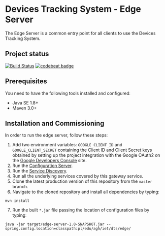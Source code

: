 # Devices Tracking System - Edge Server
The Edge Server is a common entry point for all clients to use the Devices Tracking System.

## Project status
[![Build Status](https://travis-ci.org/device-tracking-system/edge-server.svg?branch=master)](https://travis-ci.org/device-tracking-system/edge-server)
[![codebeat badge](https://codebeat.co/badges/89051553-04f3-4b91-ab53-293eab16ec85)](https://codebeat.co/projects/github-com-device-tracking-system-edge-server-master)

## Prerequisites
You need to have the following tools installed and configured:
  - Java SE 1.8+
  - Maven 3.0+

## Installation and Commissioning
In order to run the edge server, follow these steps:
  1. Add two environment variables: `GOOGLE_CLIENT_ID` and `GOOGLE_CLIENT_SECRET` containing
     the Client ID and Client Secret keys obtained by setting up the project integration with
     the Google OAuth2 on the [Google Developers Console](https://console.developers.google.com) 
     site.
  2. Run the [Configuration Server](https://github.com/device-tracking-system/configuration-server).
  3. Run the [Service Discovery](https://github.com/device-tracking-system/service-discovery).
  4. Run all the underlying services covered by this gateway service.
  5. Clone the latest production version of this repository from the `master` branch.
  6. Navigate to the cloned repository and install all dependencies by typing:
```
mvn install
``` 
  7. Run the built `*.jar` file passing the location of configuration files by typing:
```
java -jar target/edge-server-1.0-SNAPSHOT.jar --spring.config.location=classpath:pl/edu/agh/iet/dts/edge/
```
